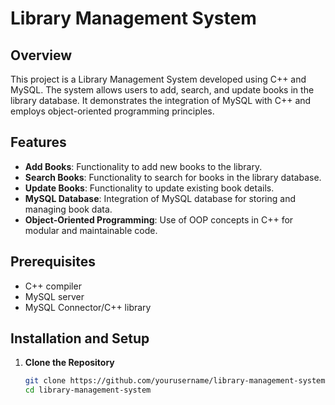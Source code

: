 # Library Management System

## Overview
This project is a Library Management System developed using C++ and MySQL. The system allows users to add, search, and update books in the library database. It demonstrates the integration of MySQL with C++ and employs object-oriented programming principles.

## Features
- **Add Books**: Functionality to add new books to the library.
- **Search Books**: Functionality to search for books in the library database.
- **Update Books**: Functionality to update existing book details.
- **MySQL Database**: Integration of MySQL database for storing and managing book data.
- **Object-Oriented Programming**: Use of OOP concepts in C++ for modular and maintainable code.

## Prerequisites
- C++ compiler
- MySQL server
- MySQL Connector/C++ library

## Installation and Setup
1. **Clone the Repository**
   ```sh
   git clone https://github.com/yourusername/library-management-system.git
   cd library-management-system
